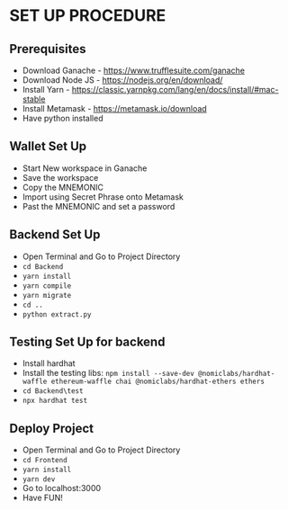 # SET UP PROCEDURE
## Prerequisites 
- Download Ganache - https://www.trufflesuite.com/ganache
- Download Node JS - https://nodejs.org/en/download/
- Install Yarn - https://classic.yarnpkg.com/lang/en/docs/install/#mac-stable
- Install Metamask - https://metamask.io/download
- Have python installed

## Wallet Set Up
- Start New workspace in Ganache
- Save the workspace
- Copy the MNEMONIC
- Import using Secret Phrase onto Metamask
- Past the MNEMONIC and set a password

## Backend Set Up
- Open Terminal and Go to Project Directory
- `cd Backend`
- `yarn install`
- `yarn compile`
- `yarn migrate`
- `cd ..`
- `python extract.py`

## Testing Set Up for backend
- Install hardhat
- Install the testing libs: `npm install --save-dev @nomiclabs/hardhat-waffle ethereum-waffle chai @nomiclabs/hardhat-ethers ethers`
- `cd Backend\test`
- `npx hardhat test`

## Deploy Project
- Open Terminal and Go to Project Directory
- `cd Frontend`
- `yarn install`
- `yarn dev`
- Go to localhost:3000
- Have FUN!
